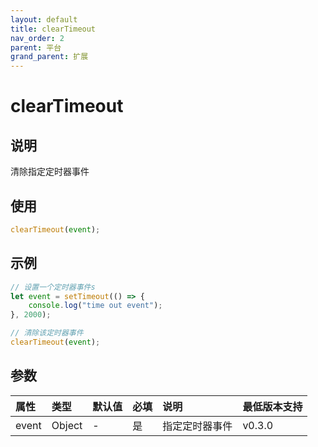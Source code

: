 ```yaml
---
layout: default
title: clearTimeout
nav_order: 2
parent: 平台
grand_parent: 扩展
---
```


# clearTimeout
## 说明
清除指定定时器事件

## 使用
```javascript
clearTimeout(event);
```

## 示例
```typescript
// 设置一个定时器事件s
let event = setTimeout(() => {
    console.log("time out event");
}, 2000);

// 清除该定时器事件
clearTimeout(event);
```

## 参数

| 属性 | 类型 | 默认值 | 必填 | 说明 | 最低版本支持 |
|:----|:----|:------|:-----|:----|:-----------|
| event | Object | - | 是 | 指定定时器事件 | v0.3.0 |

